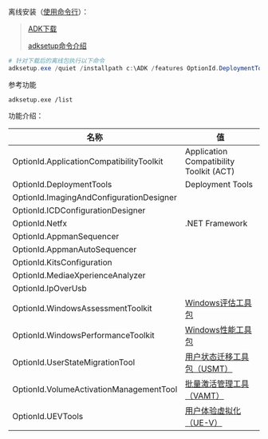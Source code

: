

离线安装（[使用命令行](https://learn.microsoft.com/en-us/windows-hardware/get-started/adk-offline-install#using-the-command-line)）：

> [ADK下载](https://learn.microsoft.com/en-us/windows-hardware/get-started/adk-install)
>
> [adksetup命令介绍](https://learn.microsoft.com/en-us/previous-versions/windows/it-pro/windows-8.1-and-8/dn621910(v=win.10))

```powershell
# 针对下载后的离线包执行以下命令
adksetup.exe /quiet /installpath c:\ADK /features OptionId.DeploymentTools
```

参考功能

```
adksetup.exe /list
```

功能介绍：

| 名称                                     | 值                                                           |
| ---------------------------------------- | ------------------------------------------------------------ |
| OptionId.ApplicationCompatibilityToolkit | Application Compatibility Toolkit (ACT)                      |
| OptionId.DeploymentTools                 | Deployment Tools                                             |
| OptionId.ImagingAndConfigurationDesigner |                                                              |
| OptionId.ICDConfigurationDesigner        |                                                              |
| OptionId.Netfx                           | .NET Framework                                               |
| OptionId.AppmanSequencer                 |                                                              |
| OptionId.AppmanAutoSequencer             |                                                              |
| OptionId.KitsConfiguration               |                                                              |
| OptionId.MediaeXperienceAnalyzer         |                                                              |
| OptionId.IpOverUsb                       |                                                              |
| OptionId.WindowsAssessmentToolkit        | [Windows评估工具包](https://learn.microsoft.com/en-us/windows-hardware/test/assessments/) |
| OptionId.WindowsPerformanceToolkit       | [Windows性能工具包](https://learn.microsoft.com/en-us/windows-hardware/test/wpt/) |
| OptionId.UserStateMigrationTool          | [用户状态迁移工具包（USMT）](https://learn.microsoft.com/en-us/windows/deployment/usmt/usmt-reference) |
| OptionId.VolumeActivationManagementTool  | [批量激活管理工具（VAMT）](https://learn.microsoft.com/en-us/windows/deployment/volume-activation/volume-activation-management-tool) |
| OptionId.UEVTools                        | [用户体验虚拟化（UE-V）](https://learn.microsoft.com/en-us/windows/configuration/ue-v/uev-for-windows) |


